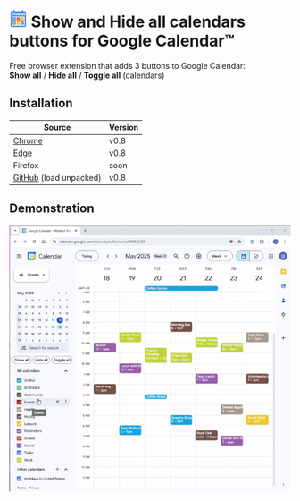 # ![image](images/icon-32.png) Show and Hide all calendars buttons for Google Calendar™ 

Free browser extension that adds 3 buttons to Google Calendar:  
**Show all** / **Hide all** / **Toggle all** (calendars)

## Installation
| Source | Version |
| -------- | ------- |
| [Chrome](https://chromewebstore.google.com/detail/show-and-hide-all-calenda/hpailgnhcndggnllpgahjehfcalnefnj) | v0.8 |
| [Edge](https://microsoftedge.microsoft.com/addons/detail/show-and-hide-all-calenda/mapoobcjgdcahceldnipeickphmlpmad) | v0.8 |
| Firefox | soon |
| [GitHub](https://github.com/andrei-lazarov/GoogleCalendar-ShowAll/releases/latest) (load unpacked) | v0.8

## Demonstration

<picture>
  <source media="(prefers-color-scheme: dark)" srcset="./images/demo_dark.gif">
  <img alt="Video demonstration" src="./images/demo_light.gif">
</picture>
